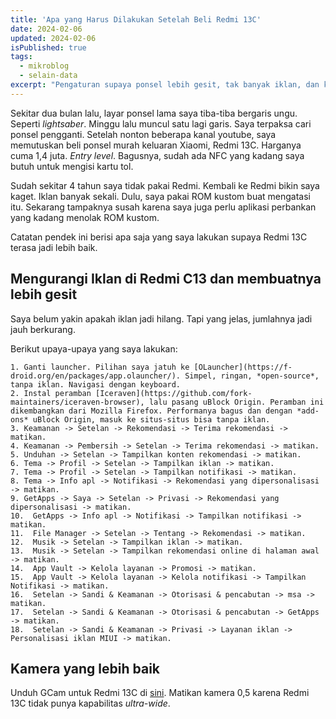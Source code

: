 ```yaml
---
title: 'Apa yang Harus Dilakukan Setelah Beli Redmi 13C'
date: 2024-02-06
updated: 2024-02-06
isPublished: true
tags:
  - mikroblog
  - selain-data
excerpt: "Pengaturan supaya ponsel lebih gesit, tak banyak iklan, dan kamera lebih baik."
---
```


Sekitar dua bulan lalu, layar ponsel lama saya tiba-tiba bergaris ungu. Seperti *lightsaber*. Minggu lalu muncul satu lagi garis. Saya terpaksa cari ponsel pengganti. Setelah nonton beberapa kanal youtube, saya memutuskan beli ponsel murah keluaran Xiaomi, Redmi 13C. Harganya cuma 1,4 juta. *Entry level*. Bagusnya, sudah ada NFC yang kadang saya butuh untuk mengisi kartu tol.


Sudah sekitar 4 tahun saya tidak pakai Redmi. Kembali ke Redmi bikin saya kaget. Iklan banyak sekali. Dulu, saya pakai ROM kustom buat mengatasi itu. Sekarang tampaknya susah karena saya juga perlu aplikasi perbankan yang kadang menolak ROM kustom.

Catatan pendek ini berisi apa saja yang saya lakukan supaya Redmi 13C terasa jadi lebih baik.

## Mengurangi Iklan di Redmi C13 dan membuatnya lebih gesit

Saya belum yakin apakah iklan jadi hilang. Tapi yang jelas, jumlahnya jadi jauh berkurang.

Berikut upaya-upaya yang saya lakukan:
    
    1. Ganti launcher. Pilihan saya jatuh ke [OLauncher](https://f-droid.org/en/packages/app.olauncher/). Simpel, ringan, *open-source*, tanpa iklan. Navigasi dengan keyboard.
    2. Instal peramban [Iceraven](https://github.com/fork-maintainers/iceraven-browser), lalu pasang uBlock Origin. Peramban ini dikembangkan dari Mozilla Firefox. Performanya bagus dan dengan *add-ons* uBlock Origin, masuk ke situs-situs bisa tanpa iklan.
    3. Keamanan -> Setelan -> Rekomendasi -> Terima rekomendasi -> matikan.
    4. Keamanan -> Pembersih -> Setelan -> Terima rekomendasi -> matikan.
    5. Unduhan -> Setelan -> Tampilkan konten rekomendasi -> matikan.
    6. Tema -> Profil -> Setelan -> Tampilkan iklan -> matikan.
    7. Tema -> Profil -> Setelan -> Tampilkan notifikasi -> matikan.
    8. Tema -> Info apl -> Notifikasi -> Rekomendasi yang dipersonalisasi -> matikan.
    9. GetApps -> Saya -> Setelan -> Privasi -> Rekomendasi yang dipersonalisasi -> matikan.
    10.  GetApps -> Info apl -> Notifikasi -> Tampilkan notifikasi -> matikan.
    11.  File Manager -> Setelan -> Tentang -> Rekomendasi -> matikan.
    12.  Musik -> Setelan -> Tampilkan iklan -> matikan.
    13.  Musik -> Setelan -> Tampilkan rekomendasi online di halaman awal -> matikan.
    14.  App Vault -> Kelola layanan -> Promosi -> matikan.
    15.  App Vault -> Kelola layanan -> Kelola notifikasi -> Tampilkan Notifikasi -> matikan.
    16.  Setelan -> Sandi & Keamanan -> Otorisasi & pencabutan -> msa -> matikan.
    17.  Setelan -> Sandi & Keamanan -> Otorisasi & pencabutan -> GetApps -> matikan.
    18.  Setelan -> Sandi & Keamanan -> Privasi -> Layanan iklan -> Personalisasi iklan MIUI -> matikan.

## Kamera yang lebih baik

Unduh GCam untuk Redmi 13C di [sini](https://www.celsoazevedo.com/files/android/google-camera/dev-bsg/f/dl88/). Matikan kamera 0,5 karena Redmi 13C tidak punya kapabilitas *ultra-wide*.

